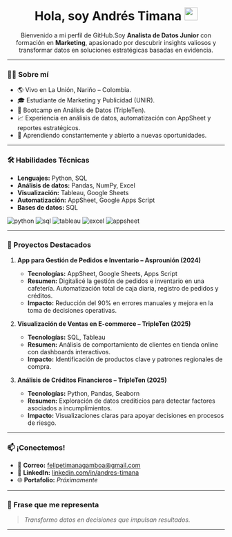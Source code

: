 <h1 align="center">
  Hola, soy Andrés Timana
  <img decoding="async" src="https://media.giphy.com/media/hvRJCLFzcasrR4ia7z/giphy.gif" width="30px"/>
</h1>

<p align="center">
  Bienvenido a mi perfil de GitHub.Soy <strong>Analista de Datos Junior</strong> con formación en <strong>Marketing</strong>, apasionado por descubrir insights valiosos y transformar datos en soluciones estratégicas basadas en evidencia.
</p>

---

### 👨‍💻 Sobre mí
- 🌎 Vivo en La Unión, Nariño – Colombia.
- 🎓 Estudiante de Marketing y Publicidad (UNIR).
- 🎯 Bootcamp en Análisis de Datos (TripleTen).
- 📈 Experiencia en análisis de datos, automatización con AppSheet y reportes estratégicos.
- 🌱 Aprendiendo constantemente y abierto a nuevas oportunidades.

---

### 🛠️ Habilidades Técnicas
- **Lenguajes:** Python, SQL
- **Análisis de datos:** Pandas, NumPy, Excel
- **Visualización:** Tableau, Google Sheets
- **Automatización:** AppSheet, Google Apps Script
- **Bases de datos:** SQL

<div id="header" align="left">
    <img src="https://img.shields.io/badge/Python-3776AB?style=for-the-badge&logo=python&logoColor=white" alt="python"/>
    <img src="https://img.shields.io/badge/SQL-336791?style=for-the-badge&logo=postgresql&logoColor=white" alt="sql"/>
    <img src="https://img.shields.io/badge/Tableau-E97627?style=for-the-badge&logo=tableau&logoColor=white" alt="tableau"/>
    <img src="https://img.shields.io/badge/Excel-217346?style=for-the-badge&logo=microsoft-excel&logoColor=white" alt="excel"/>
    <img src="https://img.shields.io/badge/AppSheet-4285F4?style=for-the-badge&logo=google&logoColor=white" alt="appsheet"/>
</div>

---

### 📌 Proyectos Destacados

1. **App para Gestión de Pedidos e Inventario – Asprounión (2024)**  
   - **Tecnologías:** AppSheet, Google Sheets, Apps Script  
   - **Resumen:** Digitalicé la gestión de pedidos e inventario en una cafetería. Automatización total de caja diaria, registro de pedidos y créditos.  
   - **Impacto:** Reducción del 90% en errores manuales y mejora en la toma de decisiones operativas.

2. **Visualización de Ventas en E-commerce – TripleTen (2025)**  
   - **Tecnologías:** SQL, Tableau  
   - **Resumen:** Análisis de comportamiento de clientes en tienda online con dashboards interactivos.  
   - **Impacto:** Identificación de productos clave y patrones regionales de compra.

3. **Análisis de Créditos Financieros – TripleTen (2025)**  
   - **Tecnologías:** Python, Pandas, Seaborn  
   - **Resumen:** Exploración de datos crediticios para detectar factores asociados a incumplimientos.  
   - **Impacto:** Visualizaciones claras para apoyar decisiones en procesos de riesgo.

---

### 📫 ¡Conectemos!
- 📧 **Correo:** felipetimanagamboa@gmail.com  
- 💼 **LinkedIn:** [linkedin.com/in/andres-timana](https://www.linkedin.com/in/andres-timana/)  
- 🌐 **Portafolio:** *Próximamente*  

---

### 🚀 Frase que me representa
> *Transformo datos en decisiones que impulsan resultados.*

---

